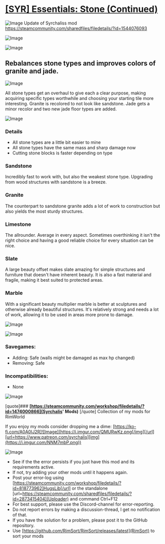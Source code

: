 # [[SYR] Essentials: Stone (Continued)]()

![Image](https://i.imgur.com/buuPQel.png)
Update of Syrchaliss mod https://steamcommunity.com/sharedfiles/filedetails/?id=1544076093

![Image](https://i.imgur.com/pufA0kM.png)
	
![Image](https://i.imgur.com/Z4GOv8H.png)
## **Rebalances stone types and improves colors of granite and jade.**



![Image](https://i.imgur.com/s8csNp7.png)

All stone types get an overhaul to give each a clear purpose, making acquiring specific types worthwhile and choosing your starting tile more interesting. Granite is recolored to not look like sandstone. Jade gets a minor recolor and two new jade floor types are added.



![Image](https://i.imgur.com/eiAAg6q.png)

### **Details**

- All stone types are a little bit easier to mine
- All stone types have the same mass and sharp damage now
- Cutting stone blocks is faster depending on type

### **Sandstone**

Incredibly fast to work with, but also the weakest stone type. Upgrading from wood structures with sandstone is a breeze.

### **Granite**

The counterpart to sandstone granite adds a lot of work to construction but also yields the most sturdy structures.

### **Limestone**

The allrounder. Average in every aspect. Sometimes overthinking it isn't the right choice and having a good reliable choice for every situation can be nice.

### **Slate**

A large beauty offset makes slate amazing for simple structures and furniture that doesn't have inherent beauty. It is also a fast material and fragile, making it best suited to protected areas.

### **Marble**

With a significant beauty multiplier marble is better at sculptures and otherwise already beautiful structures. It's relatively strong and needs a lot of work, allowing it to be used in areas more prone to damage.

![Image](https://i.imgur.com/eUiTOhv.png)



![Image](https://i.imgur.com/x3y72Eg.png)

### **Savegames:**


- Adding: Safe (walls might be damaged as max hp changed)
- Removing: Safe



### **Incompatibilities:**


- None





![Image](https://i.imgur.com/1YxHVGs.png)

[quote]### **[https://steamcommunity.com/workshop/filedetails/?id=1474000866](Syrchalis' Mods)**
[/quote]
Collection of my mods for RimWorld

If you enjoy my mods consider dropping me a dime:
[https://ko-fi.com/A0A0IJ2R]![Image](https://i.imgur.com/QMURwKz.png[/img][/url][url=https://www.patreon.com/syrchalis][img](https://i.imgur.com/NNM7mbP.png))

![Image](https://i.imgur.com/PwoNOj4.png)


-  See if the the error persists if you just have this mod and its requirements active.
-  If not, try adding your other mods until it happens again.
-  Post your error-log using [https://steamcommunity.com/workshop/filedetails/?id=818773962]HugsLib[/url] or the standalone [url=https://steamcommunity.com/sharedfiles/filedetails/?id=2873415404](Uploader) and command Ctrl+F12
-  For best support, please use the Discord-channel for error-reporting.
-  Do not report errors by making a discussion-thread, I get no notification of that.
-  If you have the solution for a problem, please post it to the GitHub repository.
-  Use [https://github.com/RimSort/RimSort/releases/latest](RimSort) to sort your mods


